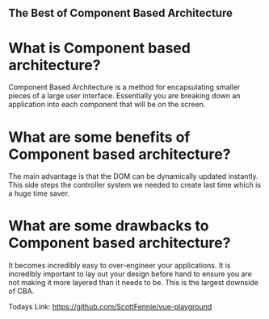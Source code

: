 ## The Best of Component Based Architecture

# What is Component based architecture?

Component Based Architecture is a method for encapsulating smaller pieces of a large user interface. Essentially you are breaking down an application into each component that will be on the screen.

# What are some benefits of Component based architecture?

The main advantage is that the DOM can be dynamically updated instantly. This side steps the controller system we needed to create last time which is a huge time saver.

# What are some drawbacks to Component based architecture?

It becomes incredibly easy to over-engineer your applications. It is incredibly important to lay out your design before hand to ensure you are not making it more layered than it needs to be. This is the largest downside of CBA.

Todays Link: https://github.com/ScottFennie/vue-playground